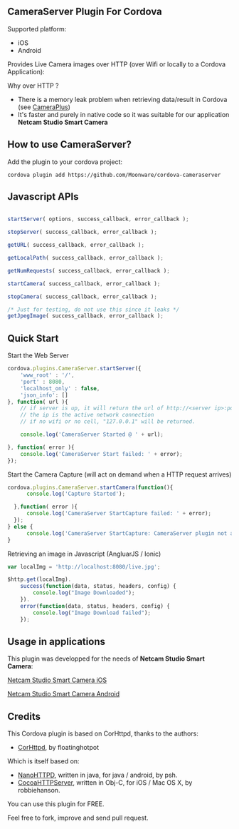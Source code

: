 ## CameraServer Plugin For Cordova ##

Supported platform:
* iOS
* Android

Provides Live Camera images over HTTP (over Wifi or locally to a Cordova Application):

Why over HTTP ?

* There is a memory leak problem when retrieving data/result in Cordova (see [CameraPlus](https://github.com/Moonware/cordova-cameraplus/))
* It's faster and purely in native code so it was suitable for our application <strong>Netcam Studio Smart Camera</strong>

## How to use CameraServer? ##

Add the plugin to your cordova project:

    cordova plugin add https://github.com/Moonware/cordova-cameraserver   
    
## Javascript APIs ##

```javascript

startServer( options, success_callback, error_callback );

stopServer( success_callback, error_callback );

getURL( success_callback, error_callback );

getLocalPath( success_callback, error_callback );

getNumRequests( success_callback, error_callback );

startCamera( success_callback, error_callback );

stopCamera( success_callback, error_callback );

/* Just for testing, do not use this since it leaks */
getJpegImage( success_callback, error_callback );

```

## Quick Start ##

Start the Web Server

```javascript
cordova.plugins.CameraServer.startServer({
    'www_root' : '/',
    'port' : 8080,
    'localhost_only' : false,
    'json_info': []
}, function( url ){
    // if server is up, it will return the url of http://<server ip>:port/
    // the ip is the active network connection
    // if no wifi or no cell, "127.0.0.1" will be returned.

    console.log('CameraServer Started @ ' + url); 

}, function( error ){
    console.log('CameraServer Start failed: ' + error);
});

```

Start the Camera Capture (will act on demand when a HTTP request arrives)

```javascript
cordova.plugins.CameraServer.startCamera(function(){
      console.log('Capture Started');

  },function( error ){
      console.log('CameraServer StartCapture failed: ' + error);
  });
} else {
      console.log('CameraServer StartCapture: CameraServer plugin not available/ready.');
}
```

Retrieving an image in Javascript (AngluarJS / Ionic)

```javascript
var localImg = 'http://localhost:8080/live.jpg';

$http.get(localImg).
    success(function(data, status, headers, config) {
        console.log("Image Downloaded");
    }).
    error(function(data, status, headers, config) {
        console.log("Image Download failed");
    });
```

## Usage in applications ##

This plugin was developped for the needs of <strong>Netcam Studio Smart Camera</strong>:

[Netcam Studio Smart Camera iOS](https://itunes.apple.com/us/app/netcam-studio-smart-camera/id974703108)

[Netcam Studio Smart Camera Android](https://play.google.com/store/apps/details?id=com.moonware.smart&hl=en)

## Credits ##

This Cordova plugin is  based on CorHttpd, thanks to the authors:

* [CorHttpd](https://github.com/floatinghotpot/cordova-httpd), by floatinghotpot

Which is itself based on:

* [NanoHTTPD](https://github.com/NanoHttpd/nanohttpd), written in java, for java / android, by psh.
* [CocoaHTTPServer](https://github.com/robbiehanson/CocoaHTTPServer), written in Obj-C, for iOS / Mac OS X, by robbiehanson.

You can use this plugin for FREE. 

Feel free to fork, improve and send pull request.
